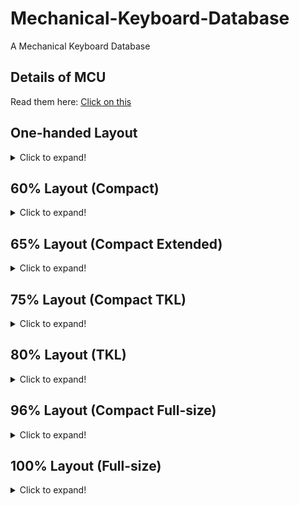 # Mechanical-Keyboard-Database

A Mechanical Keyboard Database

## Details of MCU
Read them here: [Click on this](https://github.com/SonixQMK/Mechanical-Keyboard-Database/tree/main/docs)

## One-handed Layout
<details>
  <summary>Click to expand!</summary>

  | Brand    | Model | MCU  | Rebrand MCU | QMK  | Link | Backlight | Hotswap | Wireless | KLE                                                                                    |
  | -------- | ----- | ---- | ----------- | ---- | ---- | --------- | ------- | -------- | -------------------------------------------------------------------------------------- |
  | Redragon | K583  | ?    | SN32F268    | No   |      | RGB       | No      | No       | [Here](http://www.keyboard-layout-editor.com/#/gists/6a9dc51ff1d85ed903a189ab8cdde281) |
  | Redragon | K585  | ?    | SN32F268    | No   |      | RGB       | All     | No       | [Here](http://www.keyboard-layout-editor.com/#/gists/8eac8002c2866278d45ddfb863a33a24) |
  |          |       |      |             |      |      |           |         |          |                                                                                        |
</details>

## 60% Layout (Compact)
<details>
  <summary>Click to expand!</summary>
  
  ## 61 Keys

  | Brand        | Model     | MCU        | Rebrand MCU | QMK  | Link                         | Backlight | Hotswap | Wireless      | KLE                                                                                    |
  | ------------ | ------    | ---------- | ----------- | ---- | -----------------------------| --------- | ------- | ------------- | -------------------------------------------------------------------------------------- |
  | Ajazz        | K620T     | HFD2201KBA | SN32F248B   | No   |                              | RGB       | No      | Bluetooth 3.0 | [Here](http://www.keyboard-layout-editor.com/#/gists/a9f5d67eeace4c41a4a615754a3916f1) |
  | Akko         | 3061S     | ?          | SN32F248B   | WIP  |                              | RGB       | No      | Bluetooth 5.0 | [Here](http://www.keyboard-layout-editor.com/#/gists/4d274d324ddd2086387a1ace5ed84635) |
  | E-Dra        | EK361W    | ?          | SN32F248B   | No   |                              | RGB       | All     | No            | [Here](http://www.keyboard-layout-editor.com/#/gists/abdebfbedcb2906eccb7061d52101643) |
  | FlashQuark   | Horizon Z | HFD2201KBA | SN32F248B   | WIP  |                              | RGB       | No      | Bluetooth 5.0 |                                                                                        |
  | IQUNIX       | F60       | VS11K09A-1 | SN32F248B   | No   |                              | RGB       | All     | No            | [Here](http://www.keyboard-layout-editor.com/#/gists/96918d46c4a13ee1673cef0b9c3654fa) |
  | Kemove       | K61 Shadow | HFD2201KBA | SN32F248B   | WIP  | [Here](https://github.com/stanley-fork/qmk_firmware_sonix/tree/sn32_develop/keyboards/kemove/dk61) | RGB       | All      | Bluetooth 5.0 |          |
  | Motospeed    | CK62      | HFD2201KBA | SN32F248B   | No   |                              | RGB       | No      | Bluetooth 5.0 |                                                                                        |
  | NOS          | C-450     | HFD2201KBA | SN32F248B  | No    |                              | RGB       | No      | No            |                                        
  | Redragon     | K530      | VS11K09A-1 | SN32F248B   | WIP  | [Here](https://git.io/JO3Wy) | RGB       | All     | Bluetooth 5.0 | [Here](http://www.keyboard-layout-editor.com/#/gists/8be3e599dc4f67b6c0f00cc80a60cd65) |
  | Redragon     | K630      | VS11K09A-1 | SN32F248B   | No   |                              | RGB       | All     | No            | [Here](http://www.keyboard-layout-editor.com/#/gists/2ca9bf368b2f987c0c0be06c28ff071c) |
  | Royal Kludge | RK61      | ?          | SN32F268    | WIP  | [Here](https://git.io/JO3cI) | White     | No      | Bluetooth 3.0 | [Here](http://www.keyboard-layout-editor.com/#/gists/a9f5d67eeace4c41a4a615754a3916f1) |
  | Smart Duck   | XS61      | ?          | SN32F248B   | WIP  | [Here](https://git.io/JO3Wy) | RGB       | No      | No            | [Here](http://www.keyboard-layout-editor.com/#/gists/94e3e00626d7563ed4bbea687e20e841) |
  |              |           |            |             |      |                              |           |         |               |                                                                                        |
  ## 62 Keys
    
  | Brand        | Model     | MCU        | Rebrand MCU | QMK  | Link                         | Backlight | Hotswap | Wireless      | KLE                                                                                    |
  | ------------ | ------    | ---------- | ----------- | ---- | -----------------------------| --------- | ------- | ------------- | -------------------------------------------------------------------------------------- |
  | Deltaco      | WK85B     | HFD2201KBA | SN32F248B   | WIP  | [Here](https://git.io/JuKf7) | RGB       | No      | No            | [Here](http://www.keyboard-layout-editor.com/#/gists/7452d2f598a8a3be921e26ef6f4c3307) |
  
  ## 63 Keys

  | Brand          | Model  | MCU        | Rebrand MCU | QMK  | Link                         | Backlight | Hotswap | Wireless      | KLE                                                                                    |
  | -------------- | ------ | ---------- | ----------- | ---- | ---------------------------- | --------- | ------- | ------------- | -------------------------------------------------------------------------------------- |
  | Kemove(Dierya) | DK63   | VS11K09A-1 | SN32F248B   | WIP  | [Here](https://git.io/JO34J) | RGB       | All     | Bluetooth 5.1 | [Here](http://www.keyboard-layout-editor.com/#/gists/63afa32b87fe017ce0f906ef69d5122c) |
  | BlitzWolf      | BW-KB1 | HFD2201KBA | SN32F248B   | WIP  | [Here](https://git.io/JnqDK) | RGB       | No      | Bluetooth 5.0 | [Here](http://www.keyboard-layout-editor.com/#/gists/5f7aeadfe4f86b70b7ad6350d0fbedb5) |
  |                |        |            |             |      |                              |           |         |               |                                                                                        |

  ## 66 Keys

  | Brand           | Model | MCU      | Rebrand MCU | QMK  | Link | Backlight | Hotswap | Wireless | KLE                                                                                    |
  | --------------- | ----- | -------- | ----------- | ---- | ---- | --------- | ------- | -------- | -------------------------------------------------------------------------------------- |
  | Womier(GamaKay) | K66   | VS11K16A | SN32F268    | WIP  |      | RGB       | All     | No       | [Here](http://www.keyboard-layout-editor.com/#/gists/8ddceb2e7bdef2bfa16d6c0825257358) |
  |                 |       |          |             |      |      |           |         |          |                                                                                        |
</details>

## 65% Layout (Compact Extended)
<details>
  <summary>Click to expand!</summary>

  ## 68 Keys

  | Brand        | Model     | MCU    | Rebrand MCU | QMK  | Link                         | Backlight | Hotswap | Wireless      | KLE                                                                                    |
  | ------------ | --------- | ------ | ----------- | ---- | -----------------------------| --------- | ------- | ------------- | -------------------------------------------------------------------------------------- |
  | Akko         | 3068      | ?      | SN32F268    | No   |                              | No        | No      | Bluetooth 3.0 | [Here](http://www.keyboard-layout-editor.com/#/gists/b951590d73a88acfa7548439a9755a06) |
  | Akko         | 3068      | ?      | SN32F268    | No   |                              | White     | No      | Bluetooth 5.0 | [Here](http://www.keyboard-layout-editor.com/#/gists/63badde2007beb3e091436cc714cb58d) |
  | Akko         | 3068 v2   | ?      | SN32F248B   | No   |                              | RGB       | All     | Bluetooth 5.0 | [Here](http://www.keyboard-layout-editor.com/#/gists/c9060a33124daf5f2ddfc549bcdd6093) |
  | KeyDous      | NJ68      | M103CB | NUC123      | No   |                              | RGB       | All     | Bluetooth 5.0 | [Here](http://www.keyboard-layout-editor.com/#/gists/217036f674eb6cb34f9d9a87f2274fb4) |
  | Perixx   | PERIBOARD-428 | VS11K09A-1 | SN32F248B | No |                              | RGB       | No      | No            |                                                                                        |
  | Royal Kludge | RK68(855) | ?      | SN32F268    | WIP  | [Here](https://git.io/JO3cO) | White     | All     | Bluetooth 5.1 | [Here](http://www.keyboard-layout-editor.com/#/gists/0721c17468666207f84fcab230130ec9) |
  |              |           |        |             |      |                              |           |         |               |                                                                                        |
</details>

## 75% Layout (Compact TKL)
<details>
  <summary>Click to expand!</summary>

  ## 82 Keys

  | Brand | Model       | MCU        | Rebrand MCU | QMK  | Link                         | Backlight | Hotswap | Wireless | KLE                                                                                    |
  | ----- | ----------- | ---------- | ----------- | ---- | -----------------------------| --------- | ------- | -------- | -------------------------------------------------------------------------------------- |
  | Ajazz | AK33 (BJ33) | VS11K09A   | SN32F248    | WIP  | [Here](https://git.io/JO3Wy) | RGB       | No      | No       | [Here](http://www.keyboard-layout-editor.com/#/gists/24d293cad6cedaf6be937016c4f02311) |
  | Ajazz | AK33 (SG33) | VS11K09A-1 | SN32F248B   | WIP  | [Here](https://git.io/JO3Wy) | RGB       | No      | No       | [Here](http://www.keyboard-layout-editor.com/#/gists/24d293cad6cedaf6be937016c4f02311) |
  | Ajazz | AK33        | ?          | SN32F268    | No   |                              | White     | No      | No       | [Here](http://www.keyboard-layout-editor.com/#/gists/24d293cad6cedaf6be937016c4f02311) |
  | Ajazz | AK33        | VS11K18A-1 | SN8P2267CF  | No   |                              | White     | No      | No       |                                                                                        |
  |       |             |            |             |      |                              |           |         |          |                                                                                        |

  ## 84 Keys

  | Brand         | Model   | MCU        | Rebrand MCU | QMK  | Link | Backlight | Hotswap | Wireless                | KLE                                                                                    |
  | ------------- | ------- | ---------- | ----------- | ---- | ---- | --------- | ------- | ----------------------- | -------------------------------------------------------------------------------------- |
  | Akko          | 3084    | VS11K17A   | SN32F268    | No   |      | No        | No      | Bluetooth 3.0           | [Here](http://www.keyboard-layout-editor.com/#/gists/399700dca7f39a347f8f89d752b46bda) |
  | Akko          | 3084    | VS11K17A   | SN32F268    | WIP  |      | White     | No      | Bluetooth 5.0           | [Here](http://www.keyboard-layout-editor.com/#/gists/f92a481c5b2a026e23ae2217ac37c32e) |
  | Akko          | 3084 v2 | ?          | SN32F268    | No   |      | No        | All     | No                      | [Here](http://www.keyboard-layout-editor.com/#/gists/0483653eb4a87fd92bb5c94cb4074aee) |
  | Keychron/京造 | K2      | VS11K17A   | SN32F268    | No   |      | White     | All     | Bluetooth 5.1           | [Here](http://www.keyboard-layout-editor.com/#/gists/24d293cad6cedaf6be937016c4f02311) |
  | Keychron      | K2      | VS11K09A-1 | SN32F248B   | No   |      | RGB       | All     | Bluetooth 5.1           | [Here](http://www.keyboard-layout-editor.com/#/gists/24d293cad6cedaf6be937016c4f02311) |
  | Royal Kludge  | RK84    | ?          | SN32F248B   | No   |      | RGB       | All     | Bluetooth 5.1 & 2.4 GHz | [Here](http://www.keyboard-layout-editor.com/#/gists/be675867e0d684b31418a4179be5f231) |
  |               |         |            |             |      |      |           |         |                         |                                                                                        |
</details>

## 80% Layout (TKL)
<details>
  <summary>Click to expand!</summary>

  ## 87 Keys

  | Brand                   | Model             | MCU           | Rebrand MCU | QMK                                  | Link                         | Backlight | Hotswap | Wireless      | KLE                                                                                    |
  | ----------------------- | ----------------  | ------------- | ----------- | ------------------------------------ | -----------------------------| --------- | ------- | ------------- | -------------------------------------------------------------------------------------- |
  | 1stPlayer               | MK8               | NUC121SC2AE   | No          | WIP                                  |                              | RGB       | 13 Keys | No            | [Here](http://www.keyboard-layout-editor.com/#/gists/8151dafe2cbd653ffe7df9b99f14d9b3) |
  | 1stPlayer               | DK5.0 Lite        | BYK816        | ?           | No                                   |                              | RGB       | No      | No            | [Here](http://www.keyboard-layout-editor.com/#/gists/1808dda040416cfafe36329d84907a35) |
  | Ajazz                   | K870T             | HFD2201KBA    | SN32F248B   | No                                   |                              | RGB       | No      | Bluetooth 5.0 | [Here](http://www.keyboard-layout-editor.com/#/gists/5e46c1b6ac2cc5ca9afb559722431e14) |
  | Akko                    | 3087              | ?             | SN32F268    | No                                   |                              | No        | No      | No            | [Here](http://www.keyboard-layout-editor.com/#/gists/d49ecd7a294736ea585fc5cca242eecd) |
  | Akko                    | 3087 v2           | ?             | SN32F268    | No                                   |                              | No        | No      | No            | [Here](http://www.keyboard-layout-editor.com/#/gists/9c4a1e0d3bb7fadc54094c535957b660) |
  | Akko                    | 3087S             | ?             | SN32F248B   | No                                   |                              | No        | No      | No            | [Here](http://www.keyboard-layout-editor.com/#/gists/5e68841bbc7bafc7342131127bb0cba2) |
  | Arbiter                 | X-52              | VS11K15A-1    | SN32F268    | No                                   |                              | RGB       | No      | No            | No                                                                                     |
  | E-Dra                   | EK387             | VS11K09A-1    | SN32F248B   | No                                   |                              | RGB       | All     | No            | [Here](http://www.keyboard-layout-editor.com/#/gists/d879c29f46369b00d314f9c677a06876) |
  | GANSS                   | GS87D             | HFD48KP500    | SN32F268    | No                                   |                              | White     | No      | Bluetooth 3.0 | [Here](http://www.keyboard-layout-editor.com/#/gists/edea1f92ede1cb04a99b1e7cd4631797) |
  | Glorious PC Gaming Race | GMMK TKL 2020     | VS11K13A      | SN32F268    | No                                   |                              | RGB       | All     | No            | [Here](http://www.keyboard-layout-editor.com/#/gists/4bd6c41cc5330b1e875fff528ac4a627) |
  | HyperX                  | Alloy Origin Core | SN32F247B     | No          | No                                   |                              | RGB       | No      | No            | [Here](http://www.keyboard-layout-editor.com/#/gists/86d62bb80b0d06240d9b6507bc0c07fa) |
  | iKBC                    | F87               | HT32F1854     | No          | No                                   |                              | RGB       | No      | No            | [Here](http://www.keyboard-layout-editor.com/#/gists/6de08aa78aa96ceecbff24080d628b9e) |
  | IQUNIX                  | SLIM87            | VS11K09A-1    | SN32F248B   | No                                   |                              | RGB       | All     | No            | [Here](http://www.keyboard-layout-editor.com/#/gists/fb2f550a259d4d9d4c99aa3b25a70ef4) |
  | Keychron                | C1 (White)        | HFD48KC900    | SN32F268    | No                                   |                              | White     | No      | No            |                                                                                        |
  | Redragon                | K552              | VS11K09A      | SN32F248    | WIP                                  | [Here](https://git.io/JO3Wy) | RGB       | No      | No            | [Here](http://www.keyboard-layout-editor.com/#/gists/b36dcdea15c466a83d6de389b05cf7c5) |
  | Redragon                | K552-1            | VS11K09A      | SN32F248    | WIP                                  | [Here](https://git.io/JO3Wy) | RGB       | All     | No            | [Here](http://www.keyboard-layout-editor.com/#/gists/b36dcdea15c466a83d6de389b05cf7c5) |
  | Redragon                | K552-2 (Rare)     | VS11K09A      | SN32F248    | WIP                                  | [Here](https://git.io/JO3Wy) | RGB       | All     | No            | [Here](http://www.keyboard-layout-editor.com/#/gists/b36dcdea15c466a83d6de389b05cf7c5) |
  | Redragon                | K552-2            | VS11K09A-1    | SN32F248B   | WIP                                  | [Here](https://git.io/JO3Wy) | RGB       | All     | No            | [Here](http://www.keyboard-layout-editor.com/#/gists/b36dcdea15c466a83d6de389b05cf7c5) |
  | Redragon                | K553              | VS11K09A      | SN32F248    | WIP                                  | [Here](https://git.io/JO3Wy) | RGB       | All     | No            | [Here](http://www.keyboard-layout-editor.com/#/gists/4ead61527722aa43efa4ad3ef3cbe5a6) |
  | Redragon                | K553-1            | VS11K09A-1    | SN32F248B   | WIP                                  | [Here](https://git.io/JO3Wy) | RGB       | All     | No            | [Here](http://www.keyboard-layout-editor.com/#/gists/4ead61527722aa43efa4ad3ef3cbe5a6) |
  | Redragon                | K587              | VS11K09A-1    | SN32F248B   | No                                   |                              | RGB       | All     | No            | [Here](http://www.keyboard-layout-editor.com/#/gists/5cdcf1c8179a390e7c7890445f3fcf7a) |
  | Redragon                | K587-PRO          | VS11K09A-1    | SN32F248B   | No                                   |                              | RGB       | All     | No            | [Here](http://www.keyboard-layout-editor.com/#/gists/5cdcf1c8179a390e7c7890445f3fcf7a) |
  | Redragon                | K588              | VS11K09A-1    | SN32F248B   | No                                   |                              | RGB       | All     | No            | [Here](http://www.keyboard-layout-editor.com/#/gists/f5b4d7a2eaac30c33a1db9d5dda7f473) |
  | Redragon                | K588-PRO          | VS11K09A-1    | SN32F248B   | No                                   |                              | RGB       | All     | No            | [Here](http://www.keyboard-layout-editor.com/#/gists/f5b4d7a2eaac30c33a1db9d5dda7f473) |
  | SPCGear                 | GK530 Tournament  | VS11K09A      | SN32F248    | WIP                                  | [Here](https://git.io/JO3Wy) | RGB       | No      | No            | [Here](http://www.keyboard-layout-editor.com/#/gists/7d46368626ddc9ee3fe0ffdb09105806) |
  | SPCGear                 | GK630 Tournament  | ?             | SN32F248B   | No                                   |                              | RGB       | No      | No            | [Here](http://www.keyboard-layout-editor.com/#/gists/7d2c3c1ad39fa99e7e7fd04798472d21) |
  | Tecware                 | Phantom 87        | VS11K13A      | SN32F268    | No                                   |                              | RGB       | All     | No            | [Here](http://www.keyboard-layout-editor.com/#/gists/bf2171b909d796d4333a5b3536f7bf23) |
  | Yuemi/Xiaomi            | Yuemi Pro MK02    | STM32F072C8T6 | No          | [Official QMK](https://git.io/JO3C1) | [Here](https://git.io/JO3nF) | White     | No      | No            | [Here](http://www.keyboard-layout-editor.com/#/gists/fcd42696d0ff4d0788870460b5401b22) |
  |                         |                   |               |             |                                      |                              |           |         |               |                                                                                        |
</details>

## 96% Layout (Compact Full-size)
<details>
  <summary>Click to expand!</summary>

  ## 98 Keys

  | Brand          | Model   | MCU         | Rebrand MCU | QMK  | Link | Backlight | Hotswap | Wireless                | KLE                                                                                    |
  | -------------- | ------- | ----------- | ----------- | ---- | ---- | --------- | ------- | ----------------------- | -------------------------------------------------------------------------------------- |
  | Akko           | 3098    | ?           | SN32F268    | No   |      | No        | No      | No                      | [Here](http://www.keyboard-layout-editor.com/#/gists/1980ac11b7d5217c90c5157f07a7c022) |
  | Akko           | 3098 v2 | ?           | ?           | No   |      | No        | All     | No                      | [Here](http://www.keyboard-layout-editor.com/#/gists/72b4d4da3389a1ddd66b6689e6787eba) |
  | Flesports/腹灵 | FL980   | NUC121SC2AE | No          | No   |      | RGB       | All     | Bluetooth 5.0 & 2.4 GHz | [Here](http://www.keyboard-layout-editor.com/#/gists/8d3fc231a29b0fc8240d4c4553998f25) |
  | JingZao/京造   | WKB603  | HFD501KJD   | ?           | No   |      | White/RGB | All     | Bluetooth 5.1 & 2.4 GHz |                                                                                        |
  |                |         |             |             |      |      |           |         |                         |                                                                                        |

  ## 100 Keys

  | Brand        | Model      | MCU  | Rebrand MCU | QMK  | Link | Backlight | Hotswap | Wireless                | KLE                                                                                    |
  | ------------ | ---------- | ---- | ----------- | ---- | ---- | --------- | ------- | ----------------------- | -------------------------------------------------------------------------------------- |
  | Royal Kludge | RK100(860) | ?    | ?           | No   |      | White     | All     | Bluetooth 5.0 & 2.4 GHz | [Here](http://www.keyboard-layout-editor.com/#/gists/708d3282ca2169d08408cd1c718991c4) |
  |              |            |      |             |      |      |           |         |                         |                                                                                        |
</details>

## 100% Layout (Full-size)
<details>
  <summary>Click to expand!</summary>

  ## 104 Keys

  | Brand     | Model             | MCU        | Rebrand MCU | QMK  | Link                         | Backlight | Hotswap | Wireless | KLE                                                                                    |
  | --------- | ----------------- | ---------- | ----------- | ---- | ---------------------------- | --------- | ------- | -------- | -------------------------------------------------------------------------------------- |
  | 1stPlayer | Bullet Hunter MK6 | VS11K09A   | SN32F248    | No   |                              | RGB       | No      | No       | [Here](http://www.keyboard-layout-editor.com/#/gists/fcefa4d3f55078d166ddd97ffb8580a2) |
  | 1stPlayer | DK5.0             | BYK816     | ?           | No   |                              | RGB       | No      | No       | [Here](http://www.keyboard-layout-editor.com/#/gists/9f69e32d68d8b06c1bf3c3b61c4cfacc) |
  | DareU     | EK1280            | VS11K09A-1 | SN32F248B   | No   |                              | RGB       | ?       | No       | [Here](http://www.keyboard-layout-editor.com/#/gists/0baaf6fb54455db1c38ceccf737456ea) |
  | E-Dra     | EK3104            | VS11K09A-1 | SN32F248B   | No   |                              | RGB       | All     | No       | [Here](http://www.keyboard-layout-editor.com/#/gists/1b08e9d6709f70179504e059fe2c6e70) |
  | E-Dra     | EK308             | VS11K09A-1 | SN32F248B   | No   |                              | RGB       | ?       | No       | [Here](http://www.keyboard-layout-editor.com/#/gists/b0c06905a60e508c811958b9d2e9c658) |
  | Gamepower | OGRE              | VS11K09A-1 | SN32F248B   | No   |                              | RGB       | No      | No       | [Here](http://www.keyboard-layout-editor.com/#/gists/368bafc4c3a3c8d2ba0bcea65929771e) |
  | HyperX    | Alloy Origin      | SN32F247B  | No          | No   |                              | RGB       | No      | No       | [Here](http://www.keyboard-layout-editor.com/#/gists/fc66cef8981c1d68aae0d1e678d1b997) |
  | Redragon  | K512              | ?          | SN32F268    | No   |                              | RGB       | No      | No       | [Here](http://www.keyboard-layout-editor.com/#/gists/6633a259a2e2f86aa0b6989fedf5335e) |
  | Redragon  | K556              | VS11K09A-1 | SN32F248B   | WIP  | [Here](https://git.io/JO3Wy) | RGB       | All     | No       | [Here](http://www.keyboard-layout-editor.com/#/gists/c0008dfb1f2ba3a1d191533580ce1b4c) |
  | Redragon  | K557              | VS11K09A-1 | SN32F248B   | No   |                              | RGB       | All     | No       | [Here](http://www.keyboard-layout-editor.com/#/gists/305bd83e0b820b9211597cebc16622b2) |
  | Redragon  | K559              | VS11K09A-1 | SN32F248B   | No   |                              | RGB       | All     | No       | [Here](http://www.keyboard-layout-editor.com/#/gists/178c7dc4d033243ae20433f69e13ba97) |
  | Redragon  | K563              | VS11K09A-1 | SN32F248B   | No   |                              | RGB       | All     | No       | [Here](http://www.keyboard-layout-editor.com/#/gists/b8178f5e6923a90ec3c037be17fc496f) |
  | Redragon  | K578              | VS11K09A-1 | SN32F248B   | No   |                              | RGB       | All     | No       | [Here](http://www.keyboard-layout-editor.com/#/gists/159ce488e14c884f363008b6a22a290e) |
  | Redragon  | K579              | VS11K09A-1 | SN32F248B   | No   |                              | RGB       | All     | No       | [Here](http://www.keyboard-layout-editor.com/#/gists/f967f05398eaa0acff6baf6cbd94e288) |
  | Redragon  | K580              | VS11K09A-1 | SN32F248B   | No   |                              | RGB       | All     | No       | [Here](http://www.keyboard-layout-editor.com/#/gists/552758662b944e75f4dd765c6232e0f7) |
  | Redragon  | K580-PRO          | VS11K09A-1 | SN32F248B   | No   |                              | RGB       | All     | No       | [Here](http://www.keyboard-layout-editor.com/#/gists/552758662b944e75f4dd765c6232e0f7) |
  | Redragon  | K582              | VS11K09A-1 | SN32F248B   | WIP  | [Here](https://git.io/JO3Wy) | RGB       | All     | No       | [Here](http://www.keyboard-layout-editor.com/#/gists/f76a6804e2d5efe2fe26d78c2d1c69ba) |
  | Redragon  | K582-PRO          | VS11K09A-1 | SN32F248B   | No   |                              | RGB       | All     | No       | [Here](http://www.keyboard-layout-editor.com/#/gists/f76a6804e2d5efe2fe26d78c2d1c69ba) |
  | Redragon  | K586              | VS11K09A-1 | SN32F248B   | No   |                              | RGB       | All     | No       | [Here](http://www.keyboard-layout-editor.com/#/gists/37e6480583b00c7a5dab5b392fbd71af) |
  | Redragon  | K586-PRO          | VS11K09A-1 | SN32F248B   | No   |                              | RGB       | All     | No       | [Here](http://www.keyboard-layout-editor.com/#/gists/37e6480583b00c7a5dab5b392fbd71af) |
  | Redragon  | K591              | VS11K09A-1 | SN32F248B   | No   |                              | RGB       | All     | No       | [Here](http://www.keyboard-layout-editor.com/#/gists/62b96a9913d320ad56298f408ac896f5) |
  | Redragon  | K592-PRO          | VS11K09A-1 | SN32F248B   | No   |                              | RGB       | All     | No       | [Here](http://www.keyboard-layout-editor.com/#/gists/2557095ca4756f0d84b522bd857eb43f) |
  | SPCGear   | GK540 Magna       | VS11K09A   | SN32F248    | WIP  | [Here](https://git.io/JO3Wy) | RGB       | No      | No       | [Here](http://www.keyboard-layout-editor.com/#/gists/25cfbcc60827d7aff0433775192abe9d) |
  | SPCGear   | GK550 Omnis       | VS11K09A   | SN32F248    | No   |                              | RGB       | No      | No       | [Here](http://www.keyboard-layout-editor.com/#/gists/e3462102362c47000b57372603d5a6ff) |
  | Tecware   | Phantom 104       | ?          | SN32F268    | No   |                              | RGB       | All     | No       | [Here](http://www.keyboard-layout-editor.com/#/gists/0d614541b51863c0255a935f9c6ffa7c) |
  |           |                   |            |             |      |                              |           |         |          |                                                                                        |

  ## 105 Keys

  | Brand   | Model        | MCU        | Rebrand MCU | QMK  | Link                         | Backlight | Hotswap | Wireless | KLE                                                                                    |
  | ------- | ------------ | ---------- | ----------- | ---- | ---------------------------- | --------- | ------- | -------- | -------------------------------------------------------------------------------------- |
  | aLLreLi | K643         | VS11K09A   | SN32F248    | WIP  | [Here](https://git.io/JOST1) | RGB       | No      | No       | [Here](http://www.keyboard-layout-editor.com/#/gists/3377a0a5d2f48423e88bc487910509b5) |
  | Montech | MKey (MK105) | VS11K09A-1 | SN32F248B   | WIP  |                              | RGB       | All     | No       |                                                                                        |
  | Trust   | GXT890       | VS11K09A   | SN32F248    | No   |                              | RGB       | No      | No       | [Here](http://www.keyboard-layout-editor.com/#/gists/8d8108d04d3b762015befa766fba6cd3) |
  |         |              |            |             |      |                              |           |         |          |                                                                                        |

  ## 108 Keys

  | Brand  | Model   | MCU  | Rebrand MCU | QMK  | Link | Backlight | Hotswap | Wireless | KLE                                                                                    |
  | ------ | ------- | ---- | ----------- | ---- | ---- | --------- | ------- | -------- | -------------------------------------------------------------------------------------- |
  | Akko   | 3108    | ?    | SN32F268    | No   |      | No        | No      | No       | [Here](http://www.keyboard-layout-editor.com/#/gists/c7325282cd19c56510e92a0976cab70f) |
  | Akko   | 3108 v2 | ?    | SN32F268    | No   |      | No        | No      | No       | [Here](http://www.keyboard-layout-editor.com/#/gists/e216de679e1506b9369ff093c1d24ef1) |
  | IQUNIX | SLIM108 | ?    | SN32F248B   | No   |      | RGB       | All     | No       | [Here](http://www.keyboard-layout-editor.com/#/gists/69dd90c9425f07f0f88d1fbcca910824) |
  |        |         |      |             |      |      |           |         |          |                                                                                        |
</details>
